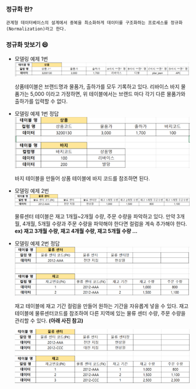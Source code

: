 ### 정규화 란?

    관계형 데이터베이스의 설계에서 중복을 최소화하게 데이터를 구조화하는 프로세스를 정규화(Normalization)라고 한다.

### 정규화 맛보기 :smile:

- 모델링 예제 1번
  ![](images/모델링_예제_1.PNG)

  상품테이블은 브랜드명과 물품가, 출하가를 모두 기록하고 있다.
  리바이스 바지 물품가는 5,000 이라고 가정하면,
  위 테이블에서는 브랜드 마다 각기 다른 물품가와 출하가를 입력할 수 없다.

- 모델링 예제 1번 정답
  ![](images/모델링_예제_1_결과.PNG)

  바지 테이블을 만들어 상품 테이블에 바지 코드를
  참조하면 된다.

- 모델링 예제 2번
  ![](images/모델링_예제_2.PNG)

  물류센터 테이블은 재고 1개월~2개월 수량, 주문 수량을 파악하고 있다. 만약 3개월, 4개월, 5개월 수량과 주문 수량을 파악해야 한다면 컬럼을 계속 추가해야 한다.
  **ex) 재고 3개월 수량, 재고 4개월 수량, 재고 5개월 수량 ...**

- 모델링 예제 2번 정답
  ![](images/모델링_예제_2_결과.PNG)

  재고 테이블에 재고 기간 컬럼을 만들어
  원하는 기간을 자유롭게 넣을 수 있다.
  재고 테이블에 물류센터코드를 참조하여 다른 지역에 있는 물류 센터 수량, 주문 수량을 관리할 수 있다. **(아래 사진 참고)**

  ![](images/모델링_예제_2_결과_2.PNG)
